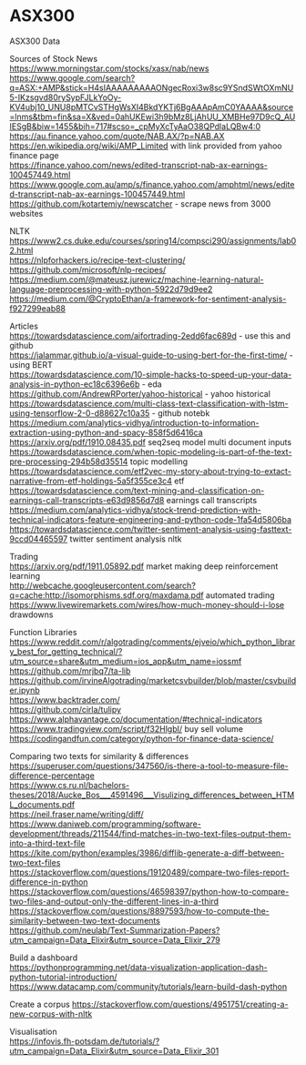 # ASX300  
ASX300 Data  

Sources of Stock News   
https://www.morningstar.com/stocks/xasx/nab/news  
https://www.google.com/search?q=ASX:+AMP&stick=H4sIAAAAAAAAAONgecRoxi3w8sc9YSndSWtOXmNU5-IKzsgvd80rySypFJLkYoOy-KV4ubj10_UNU8pMTCvSTHgWsXI4BkdYKTj6BgAAApAmC0YAAAA&source=lnms&tbm=fin&sa=X&ved=0ahUKEwi3h9bMz8LjAhUU_XMBHe97D9cQ_AUIESgB&biw=1455&bih=717#scso=_cpMyXcTyAaO38QPdlaLQBw4:0  
https://au.finance.yahoo.com/quote/NAB.AX/?p=NAB.AX  
https://en.wikipedia.org/wiki/AMP_Limited with link provided from yahoo finance page  
https://finance.yahoo.com/news/edited-transcript-nab-ax-earnings-100457449.html
https://www.google.com.au/amp/s/finance.yahoo.com/amphtml/news/edited-transcript-nab-ax-earnings-100457449.html  
https://github.com/kotartemiy/newscatcher - scrape news from 3000 websites  

NLTK  
https://www2.cs.duke.edu/courses/spring14/compsci290/assignments/lab02.html  
https://nlpforhackers.io/recipe-text-clustering/  
https://github.com/microsoft/nlp-recipes/  
https://medium.com/@mateusz.jurewicz/machine-learning-natural-language-preprocessing-with-python-5922d79d9ee2  
https://medium.com/@CryptoEthan/a-framework-for-sentiment-analysis-f927299eab88  

Articles  
https://towardsdatascience.com/aifortrading-2edd6fac689d - use this and github  
https://jalammar.github.io/a-visual-guide-to-using-bert-for-the-first-time/  - using BERT  
https://towardsdatascience.com/10-simple-hacks-to-speed-up-your-data-analysis-in-python-ec18c6396e6b  - eda  
https://github.com/AndrewRPorter/yahoo-historical - yahoo historical  
https://towardsdatascience.com/multi-class-text-classification-with-lstm-using-tensorflow-2-0-d88627c10a35 - github notebk  
https://medium.com/analytics-vidhya/introduction-to-information-extraction-using-python-and-spacy-858f5d6416ca  
https://arxiv.org/pdf/1910.08435.pdf seq2seq model multi document inputs  
https://towardsdatascience.com/when-topic-modeling-is-part-of-the-text-pre-processing-294b58d35514  topic modelling  
https://towardsdatascience.com/etf2vec-my-story-about-trying-to-extact-narrative-from-etf-holdings-5a5f355ce3c4  etf  
https://towardsdatascience.com/text-mining-and-classification-on-earnings-call-transcripts-e63d9856d7d8 earnings call transcripts  
https://medium.com/analytics-vidhya/stock-trend-prediction-with-technical-indicators-feature-engineering-and-python-code-1fa54d5806ba  
https://towardsdatascience.com/twitter-sentiment-analysis-using-fasttext-9ccd04465597 twitter sentiment analysis nltk  

Trading  
https://arxiv.org/pdf/1911.05892.pdf market making deep reinforcement learning  
http://webcache.googleusercontent.com/search?q=cache:http://isomorphisms.sdf.org/maxdama.pdf  automated trading  
https://www.livewiremarkets.com/wires/how-much-money-should-i-lose drawdowns  


Function Libraries
https://www.reddit.com/r/algotrading/comments/ejveio/which_python_library_best_for_getting_technical/?utm_source=share&utm_medium=ios_app&utm_name=iossmf  
https://github.com/mrjbq7/ta-lib  
https://github.com/irvineAlgotrading/marketcsvbuilder/blob/master/csvbuilder.ipynb  
https://www.backtrader.com/  
https://github.com/cirla/tulipy  
https://www.alphavantage.co/documentation/#technical-indicators  
https://www.tradingview.com/script/f32HlgbI/  buy sell volume  
https://codingandfun.com/category/python-for-finance-data-science/  

Comparing two texts for similarity & differences  
https://superuser.com/questions/347560/is-there-a-tool-to-measure-file-difference-percentage  
https://www.cs.ru.nl/bachelors-theses/2018/Aucke_Bos___4591496___Visulizing_differences_between_HTML_documents.pdf  
https://neil.fraser.name/writing/diff/  
https://www.daniweb.com/programming/software-development/threads/211544/find-matches-in-two-text-files-output-them-into-a-third-text-file  
https://kite.com/python/examples/3986/difflib-generate-a-diff-between-two-text-files  
https://stackoverflow.com/questions/19120489/compare-two-files-report-difference-in-python  
https://stackoverflow.com/questions/46598397/python-how-to-compare-two-files-and-output-only-the-different-lines-in-a-third  
https://stackoverflow.com/questions/8897593/how-to-compute-the-similarity-between-two-text-documents  
https://github.com/neulab/Text-Summarization-Papers?utm_campaign=Data_Elixir&utm_source=Data_Elixir_279  

Build a dashboard  
https://pythonprogramming.net/data-visualization-application-dash-python-tutorial-introduction/  
https://www.datacamp.com/community/tutorials/learn-build-dash-python  

Create a corpus
https://stackoverflow.com/questions/4951751/creating-a-new-corpus-with-nltk  

Visualisation  
https://infovis.fh-potsdam.de/tutorials/?utm_campaign=Data_Elixir&utm_source=Data_Elixir_301  
